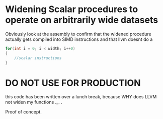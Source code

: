 # Widening Scalar procedures to operate on arbitrarily wide datasets
Obviously look at the assembly to confirm that the widened procedure actually gets compiled into SIMD instructions and that llvm doesnt do a 
```c++
for(int i = 0; i < width; i++0)
{
	//scalar instructions
}
```

# DO NOT USE FOR PRODUCTION
this code has been written over a lunch break, because WHY does LLVM not widen my functions ._. .

Proof of concept.
